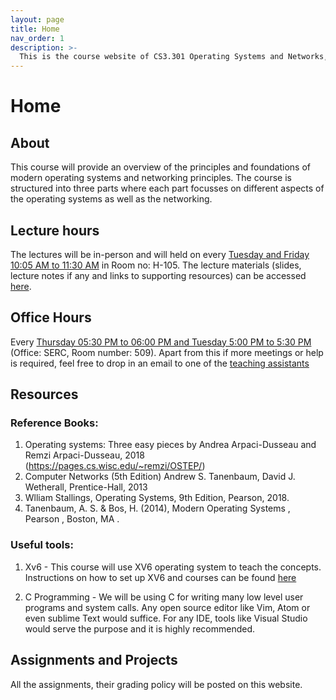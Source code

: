 ```yaml
---
layout: page
title: Home
nav_order: 1
description: >-
  This is the course website of CS3.301 Operating Systems and Networks, a core course offered to undergraduate students of IIIT Hyderabad, India.
---
```


# Home

## About

This course will provide an overview of the principles and foundations of modern operating systems and networking principles. The course is structured into three parts where each part focusses on different aspects of the operating systems as well as the networking.

## Lecture hours

The lectures will be in-person and will held on every [Tuesday and Friday 10:05 AM to 11:30 AM](schedule.md) in Room no: H-105. The lecture materials (slides, lecture notes if any and links to supporting resources) can be accessed [here](lectures.md).

## Office Hours

Every [Thursday 05:30 PM to 06:00 PM and Tuesday 5:00 PM to 5:30 PM](schedule.md) (Office: SERC, Room number: 509). Apart from this if more meetings or help is required, feel free to drop in an email to one of the [teaching assistants](https://karthikv1392.github.io/cs3301_osn/staff/)

## Resources

### Reference Books:

1. Operating systems: Three easy pieces by Andrea Arpaci-Dusseau and Remzi Arpaci-Dusseau, 2018 (https://pages.cs.wisc.edu/~remzi/OSTEP/)
2. Computer Networks (5th Edition) Andrew S. Tanenbaum, David J. Wetherall, Prentice-Hall, 2013
3. Wlliam Stallings, Operating Systems, 9th Edition, Pearson, 2018.
4. Tanenbaum, A. S. & Bos, H. (2014), Modern Operating Systems , Pearson , Boston, MA .

### Useful tools:

1. Xv6 - This course will use XV6 operating system to teach the concepts. Instructions on how to set up XV6 and courses can be found [here](https://pdos.csail.mit.edu/6.828/2022/xv6.html)

2. C Programming - We will be using C for writing many low level user programs and system calls. Any open source editor like Vim, Atom or even sublime Text would suffice. For any IDE, tools like Visual Studio would serve the purpose and it is highly recommended.

## Assignments and Projects

All the assignments, their grading policy will be posted on this website.
